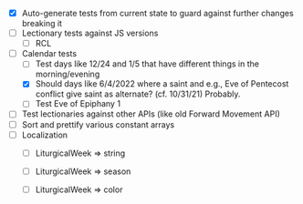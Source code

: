 - [x] Auto-generate tests from current state to guard against further changes breaking it
- [ ] Lectionary tests against JS versions
  - [ ] RCL
- [ ] Calendar tests
  - [ ] Test days like 12/24 and 1/5 that have different things in the morning/evening
  - [x] Should days like 6/4/2022 where a saint and e.g., Eve of Pentecost conflict give saint as alternate? (cf. 10/31/21) Probably.
  - [ ] Test Eve of Epiphany 1
- [ ] Test lectionaries against other APIs (like old Forward Movement API)
- [ ] Sort and prettify various constant arrays
- [ ] Localization
  - [ ] LiturgicalWeek => string
  - [ ] LiturgicalWeek => season
  - [ ] LiturgicalWeek => color

